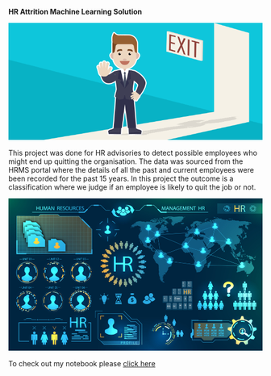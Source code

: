 **HR Attrition Machine Learning Solution**

![enter image description here](https://github.com/pethkarashish/hr-employee-attrition/blob/main/Attrtion.png?raw=true)

This project was done for HR advisories to detect possible employees who might end up quitting the organisation.
The data was sourced from the HRMS portal where the details of all the past and current employees were been recorded for the past 15 years.
In this project the outcome is a classification where we judge if an employee is likely to quit the job or not.

![enter image description here](https://github.com/pethkarashish/hr-employee-attrition/blob/main/hr-analytics-10.jpg?raw=true)

To check out my notebook please [click here](https://github.com/pethkarashish/hr-employee-attrition/blob/main/HR_Analytics.ipynb)

